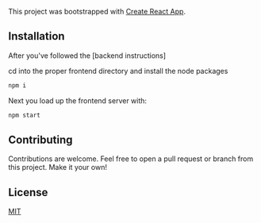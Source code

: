 This project was bootstrapped with [Create React App](https://github.com/facebook/create-react-app).

## Installation

After you've followed the [backend instructions]

cd into the proper frontend directory and install the node packages

```bash
npm i
```

Next you load up the frontend server with:

```bash
npm start
```

## Contributing

Contributions are welcome. Feel free to open a pull request or branch from this project. Make it your own!

## License

[MIT](https://choosealicense.com/licenses/mit/)
